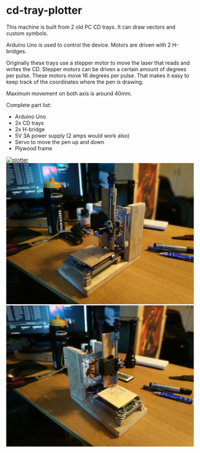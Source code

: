 # cd-tray-plotter

This machine is built from 2 old PC CD trays. It can draw vectors and custom symbols.

Arduino Uno is used to control the device.
Motors are driven with 2 H-bridges.

Originally these trays use a stepper motor to move the laser that reads and writes the CD.
Stepper motors can be driven a certain amount of degrees per pulse. These motors move 16 degrees per pulse.
That makes it easy to keep track of the coordinates where the pen is drawing.

Maximum movement on both axis is around 40mm.

Complete part list:
* Arduino Uno
* 2x CD trays
* 2x H-bridge
* 5V 3A power supply (2 amps would work also)
* Servo to move the pen up and down
* Plywood frame  

[![plotter](http://img.youtube.com/vi/kKaVy1PQwqk/0.jpg)](http://www.youtube.com/watch?v=kKaVy1PQwqk "Plotter")
![](https://raw.githubusercontent.com/K9260/cd-tray-plotter/master/images/IMG_20190822_183742.jpg)
![](https://raw.githubusercontent.com/K9260/cd-tray-plotter/master/images/IMG_20190822_183753.jpg)
